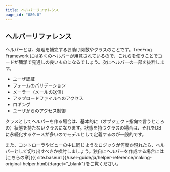 ```yaml
---
title: ヘルパーリファレンス
page_id: "080.0"
---
```


## ヘルパーリファレンス

ヘルパーとは、処理を補完するお助け関数やクラスのことです。TreeFrog Framework には多くのヘルパーが用意されているので、これらを使うことでコードが簡潔で見通しの良いものになるでしょう。次にヘルパーの一部を抜粋します。

* ユーザ認証
* フォームのバリデーション
* メーラー（メールの送信）
* アップロードファイルへのアクセス
* ロギング
* ユーザからのアクセス制御

クラスとしてヘルパーを作る場合は、基本的に（オブジェクト指向で言うところの）状態を持たないクラスになります。状態を持つクラスの場合は、それをDBに永続化するケースが多いのでモデルとして定義するのが一般的です。

また、コントローラやビューの中に同じようなロジックが何度か現れたら、ヘルパーとして切り出すべきか検討しましょう。独自にヘルパーを作成する場合には[こちらの章]({{ site.baseurl }}/user-guide/ja/helper-reference/making-original-helper.html){:target="_blank"}をご覧ください。